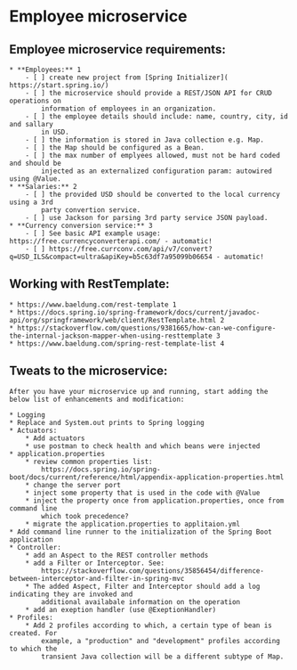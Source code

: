 # Employee microservice

## Employee microservice requirements:

	* **Employees:** 1
		- [ ] create new project from [Spring Initializer]( https://start.spring.io/)
		- [ ] the microservice should provide a REST/JSON API for CRUD operations on
			information of employees in an organization.
		- [ ] the employee details should include: name, country, city, id and sallary 
			in USD.
		- [ ] the information is stored in Java collection e.g. Map.
		- [ ] the Map should be configured as a Bean.
		- [ ] the max number of emplyees allowed, must not be hard coded and should be
			injected as an externalized configuration param: autowired using @Value.
	* **Salaries:** 2
		- [ ] the provided USD should be converted to the local currency using a 3rd
			party convertion service.
		- [ ] use Jackson for parsing 3rd party service JSON payload.
	* **Currency conversion service:** 3
		- [ ] See basic API example usage: https://free.currencyconverterapi.com/ - automatic!
		- [ ] https://free.currconv.com/api/v7/convert?q=USD_ILS&compact=ultra&apiKey=b5c63df7a95099b06654 - automatic!

## Working with RestTemplate:
	* https://www.baeldung.com/rest-template 1
	* https://docs.spring.io/spring-framework/docs/current/javadoc-api/org/springframework/web/client/RestTemplate.html 2
	* https://stackoverflow.com/questions/9381665/how-can-we-configure-the-internal-jackson-mapper-when-using-resttemplate 3
	* https://www.baeldung.com/spring-rest-template-list 4
	
## Tweats to the microservice:
	After you have your microservice up and running, start adding the below list of enhancements and modification:
	
	* Logging
	* Replace and System.out prints to Spring logging
	* Actuators:
		* Add actuators
		* use postman to check health and which beans were injected
	* application.properties
		* review common properties list: 
			https://docs.spring.io/spring-boot/docs/current/reference/html/appendix-application-properties.html
		* change the server port
		* inject some property that is used in the code with @Value
		* inject the property once from application.properties, once from command line
			which took precedence?
		* migrate the application.properties to applitaion.yml
	* Add command line runner to the initialization of the Spring Boot application
	* Controller:
		* add an Aspect to the REST controller methods
		* add a Filter or Interceptor. See:
			https://stackoverflow.com/questions/35856454/difference-between-interceptor-and-filter-in-spring-mvc
		* The added Aspect, Filter and Interceptor should add a log indicating they are invoked and 
			additional availabale information on the operation
		* add an exeption handler (use @ExeptionHandler)
	* Profiles:
		* Add 2 profiles according to which, a certain type of bean is created. For
			example, a "production" and "development" profiles according to which the
			transient Java collection will be a different subtype of Map.
